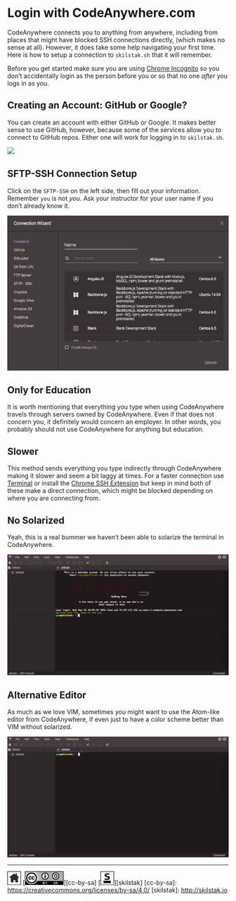 # Login with CodeAnywhere.com

CodeAnywhere connects you to anything from anywhere, including from
places that might have blocked SSH connections directly, (which
makes no sense at all). However, it does take some help navigating
your first time. Here is how to setup a connection to `skilstak.sh`
that it will remember.

Before you get started make sure you are using [Chrome
Incognito](chrome.md) so you don’t accidentally login as the person
before you or so that no one *after* you logs in as you.

## Creating an Account: GitHub or Google?

You can create an account with either GitHub or Google. It makes
better sense to use GitHub, however, because some of the services
allow you to connect to GitHub repos. Either one will work for logging
in to `skilstak.sh`.

![](/assets/codeanywhere1.gif)

## SFTP-SSH Connection Setup

Click on the `SFTP-SSH` on the left side, then fill out your
information. Remember `you` is not *you*. Ask your instructor for your
user name if you don’t already know it.

![](/assets/codeanywhere2.gif)

## Only for Education

It is worth mentioning that everything you type when using
CodeAnywhere travels through servers owned by CodeAnywhere. Even if
that does not concern you, it definitely would concern an employer. In
other words, you probably should not use CodeAnywhere for anything but
education.

## Slower

This method sends everything you type indirectly through CodeAnywhere
making it slower and seem a bit laggy at times. For a faster
connection use [Terminal](terminal.md) or install the [Chrome SSH
Extension](chrome-ssh.md) but keep in mind both of these make a direct
connection, which might be blocked depending on where you are
connecting from.

## No Solarized

Yeah, this is a real bummer we haven’t been able to solarize the
terminal in CodeAnywhere.

![](/assets/codeanywhere3.gif)

## Alternative Editor

As much as we love VIM, sometimes you might want to use the Atom-like
editor from CodeAnywhere, if even just to have a color scheme better
than VIM without solarized.

![](/assets/codeanywhere4.gif)

---
[![home](/assets/home-bw.png)](/README.md)
[![cc-by-sa](/assets/cc-by-sa.png)][cc-by-sa]
[![skilstak](/assets/skilstak-logo-bw.png)][skilstak]
[cc-by-sa]: https://creativecommons.org/licenses/by-sa/4.0/
[skilstak]: http://skilstak.io

